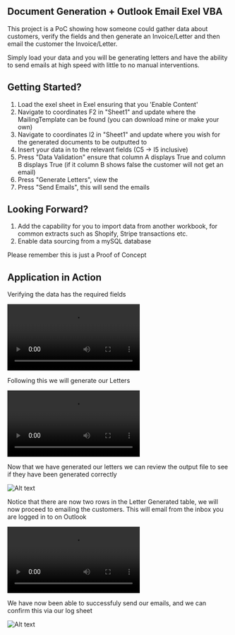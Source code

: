 ## Document Generation + Outlook Email Exel VBA

This project is a PoC showing how someone could gather data about customers, verify the fields and then generate an Invoice/Letter and then email the customer the Invoice/Letter.

Simply load your data and you will be generating letters and have the ability to send emails at high speed with little to no manual interventions.

## Getting Started?

1. Load the exel sheet in Exel ensuring that you 'Enable Content'
2. Navigate to coordinates F2 in "Sheet1" and update where the MailingTemplate can be found (you can download mine or make your own)
3. Navigate to coordinates I2 in "Sheet1" and update where you wish for the generated documents to be outputted to
4. Insert your data in to the relevant fields (C5 -> I5 inclusive)
5. Press "Data Validation" ensure that column A displays True and column B displays True (if it column B shows false the customer will not get an email)
6. Press "Generate Letters", view the 
7. Press "Send Emails", this will send the emails

## Looking Forward?

1. Add the capability for you to import data from another workbook, for common extracts such as Shopify, Stripe transactions etc.
2. Enable data sourcing from a mySQL database 

Please remember this is just a Proof of Concept

## Application in Action

Verifying the data has the required fields

![Alt text](https://i.gyazo.com/fa200c439ee18d6700b1c489bffdfd7c.mp4)

Following this we will generate our Letters

![Alt text](https://i.gyazo.com/c81bf28cea8ad381a06fd08ee8f98ec6.mp4)

Now that we have generated our letters we can review the output file to see if they have been generated correctly

![Alt text](https://i.gyazo.com/cb6e1e704458dfcdb4887e9b402dfb61.png)

Notice that there are now two rows in the Letter Generated table, we will now proceed to emailing the customers. This will email from the inbox you are logged in to on Outlook

![Alt text](https://i.gyazo.com/13e2b156a6969a7747a7fc840e76cdc4.mp4)

We have now been able to successfuly send our emails, and we can confirm this via our log sheet

![Alt text](https://i.gyazo.com/33476290467ce9b96246d12550dcca34.png)


